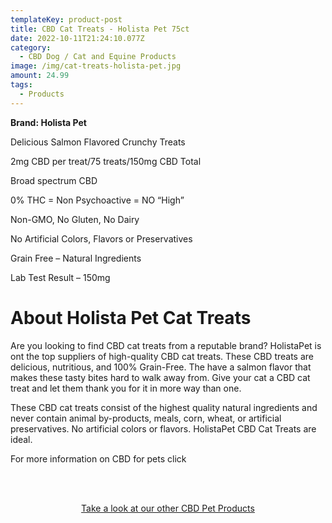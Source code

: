 ```yaml
---
templateKey: product-post
title: CBD Cat Treats - Holista Pet 75ct
date: 2022-10-11T21:24:10.077Z
category:
  - CBD Dog / Cat and Equine Products
image: /img/cat-treats-holista-pet.jpg
amount: 24.99
tags:
  - Products
---
```

**Brand: Holista Pet**

Delicious Salmon Flavored Crunchy Treats

2mg CBD per treat/75 treats/150mg CBD Total

Broad spectrum CBD

0% THC = Non Psychoactive = NO “High”

Non-GMO, No Gluten, No Dairy

No Artificial Colors, Flavors or Preservatives

Grain Free – Natural Ingredients

Lab Test Result – 150mg

# About Holista Pet Cat Treats

Are you looking to find CBD cat treats from a reputable brand? HolistaPet is ont the top suppliers of high-quality CBD cat treats.  These CBD treats are delicious, nutritious, and 100% Grain-Free. The have a salmon flavor that makes these tasty bites hard to walk away from. Give your cat a CBD cat treat and let them thank you for it in more way than one.

These CBD cat treats consist of the highest quality natural ingredients and never contain animal by-products, meals, corn, wheat, or artificial preservatives. No artificial colors or flavors. HolistaPet CBD Cat Treats are ideal.

For more information on CBD for pets click

<br><br>

<Center><a class="link-view-more-products" target="_blank" href="https://capitalamericanshaman.com/products">Take a look at our other CBD Pet Products</a></Center>